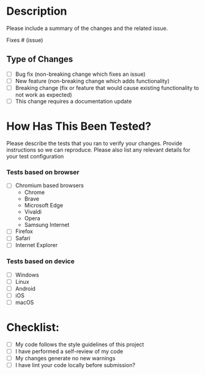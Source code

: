 # Description

Please include a summary of the changes and the related issue.

Fixes # (issue)

## Type of Changes

- [ ] Bug fix (non-breaking change which fixes an issue)
- [ ] New feature (non-breaking change which adds functionality)
- [ ] Breaking change (fix or feature that would cause existing functionality to not work as expected)
- [ ] This change requires a documentation update

# How Has This Been Tested?

Please describe the tests that you ran to verify your changes. Provide instructions so we can reproduce. Please also list any relevant details for your test configuration

### Tests based on browser
- [ ] Chromium based browsers 
  - Chrome
  - Brave
  - Microsoft Edge
  - Vivaldi
  - Opera
  - Samsung Internet
- [ ] Firefox
- [ ] Safari
- [ ] Internet Explorer

### Tests based on device
- [ ] Windows
- [ ] Linux
- [ ] Android
- [ ] iOS
- [ ] macOS

# Checklist:

- [ ] My code follows the style guidelines of this project
- [ ] I have performed a self-review of my code
- [ ] My changes generate no new warnings
- [ ] I have lint your code locally before submission?
